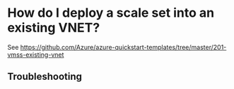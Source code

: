 <properties
    pageTitle="How do I deploy a scale set into an existing VNET"
    description="How do I deploy a scale set into an existing VNET"
    service="scalesets"
    author="negat"
    displayOrder="59"
    selfHelpType="resource"
    supportTopicIds=""
    productPesIds=""
    resourceTags=""
    cloudEnvironments="public"
/>

# How do I deploy a scale set into an existing VNET? 

See https://github.com/Azure/azure-quickstart-templates/tree/master/201-vmss-existing-vnet 
## Troubleshooting